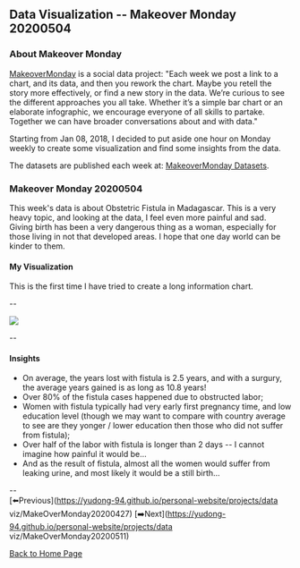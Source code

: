 <head>
  <!-- Global site tag (gtag.js) - Google Analytics -->
<script async src="https://www.googletagmanager.com/gtag/js?id=UA-112502179-1"></script>
<script>
  window.dataLayer = window.dataLayer || [];
  function gtag(){dataLayer.push(arguments);}
  gtag('js', new Date());

  gtag('config', 'UA-112502179-1');
</script>
</head>


## Data Visualization -- Makeover Monday 20200504

### About Makeover Monday

[MakeoverMonday](http://www.makeovermonday.co.uk/) is a social data project:
"Each week we post a link to a chart, and its data, and then you rework the chart.
Maybe you retell the story more effectively, or find a new story in the data.
We’re curious to see the different approaches you all take. Whether it’s a simple bar chart or an elaborate infographic, we encourage everyone of all skills to partake.
Together we can have broader conversations about and with data."

Starting from Jan 08, 2018, I decided to put aside one hour on Monday weekly to create some visualization and find some insights from the data.

The datasets are published each week at: [MakeoverMonday Datasets](http://www.makeovermonday.co.uk/data/).

### Makeover Monday 20200504

This week's data is about Obstetric Fistula in Madagascar. This is a very heavy topic, and looking at the data, I feel even more painful and sad. Giving birth has been a very dangerous thing as a woman, especially for those living in not that developed areas. I hope that one day world can be kinder to them.  

#### My Visualization

This is the first time I have tried to create a long information chart.  

--  

<div class='tableauPlaceholder' id='viz1588655165371' style='position: relative'>
<noscript><a href='#'>
  <img alt=' ' src='https:&#47;&#47;public.tableau.com&#47;static&#47;images&#47;Ma&#47;MakeOverMonday2020504ObstetricFistulainMadagascar&#47;ObstetricFistulainMadagascar&#47;1_rss.png' style='border: none' />
</a></noscript>
<object class='tableauViz'  style='display:none;'>
  <param name='host_url' value='https%3A%2F%2Fpublic.tableau.com%2F' />
  <param name='embed_code_version' value='3' />
  <param name='site_root' value='' />
  <param name='name' value='MakeOverMonday2020504ObstetricFistulainMadagascar&#47;ObstetricFistulainMadagascar' />
  <param name='tabs' value='no' />
  <param name='toolbar' value='yes' />
  <param name='static_image' value='https:&#47;&#47;public.tableau.com&#47;static&#47;images&#47;Ma&#47;MakeOverMonday2020504ObstetricFistulainMadagascar&#47;ObstetricFistulainMadagascar&#47;1.png' /> 
  <param name='animate_transition' value='yes' />
  <param name='display_static_image' value='yes' />
  <param name='display_spinner' value='yes' />
  <param name='display_overlay' value='yes' />
  <param name='display_count' value='yes' />
</object></div>              
<script type='text/javascript'>            
  var divElement = document.getElementById('viz1588655165371');    
  var vizElement = divElement.getElementsByTagName('object')[0];          
  if ( divElement.offsetWidth > 800 ) { vizElement.style.width='800px';vizElement.style.height='2027px';} else if ( divElement.offsetWidth > 500 ) { vizElement.style.width='800px';vizElement.style.height='2027px';} else { vizElement.style.width='100%';vizElement.style.height='2427px';}              
  var scriptElement = document.createElement('script');     
  scriptElement.src = 'https://public.tableau.com/javascripts/api/viz_v1.js';      
  vizElement.parentNode.insertBefore(scriptElement, vizElement);           
</script>  
  
--  

#### Insights
* On average, the years lost with fistula is 2.5 years, and with a surgury, the average years gained is as long as 10.8 years!  
* Over 80% of the fistula cases happened due to obstructed labor;  
* Women with fistula typically had very early first pregnancy time, and low education level (though we may want to compare with country average to see are they yonger / lower education then those who did not suffer from fistula);  
* Over half of the labor with fistula is longer than 2 days -- I cannot imagine how painful it would be...  
* And as the result of fistula, almost all the women would suffer from leaking urine, and most likely it would be a still birth...
  
--  
[⬅️Previous](https://yudong-94.github.io/personal-website/projects/data viz/MakeOverMonday20200427)  [➡️Next](https://yudong-94.github.io/personal-website/projects/data viz/MakeOverMonday20200511)  
  
[Back to Home Page](https://yudong-94.github.io/personal-website/)
